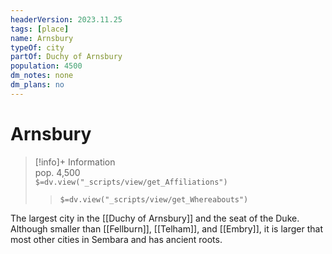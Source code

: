 ```yaml
---
headerVersion: 2023.11.25
tags: [place]
name: Arnsbury
typeOf: city
partOf: Duchy of Arnsbury
population: 4500
dm_notes: none
dm_plans: no
---
```

# Arnsbury
>[!info]+ Information  
> pop. 4,500  
> `$=dv.view("_scripts/view/get_Affiliations")`  
>> `$=dv.view("_scripts/view/get_Whereabouts")`

The largest city in the [[Duchy of Arnsbury]] and the seat of the Duke. Although smaller than [[Fellburn]], [[Telham]], and [[Embry]], it is larger that most other cities in Sembara and has ancient roots.

